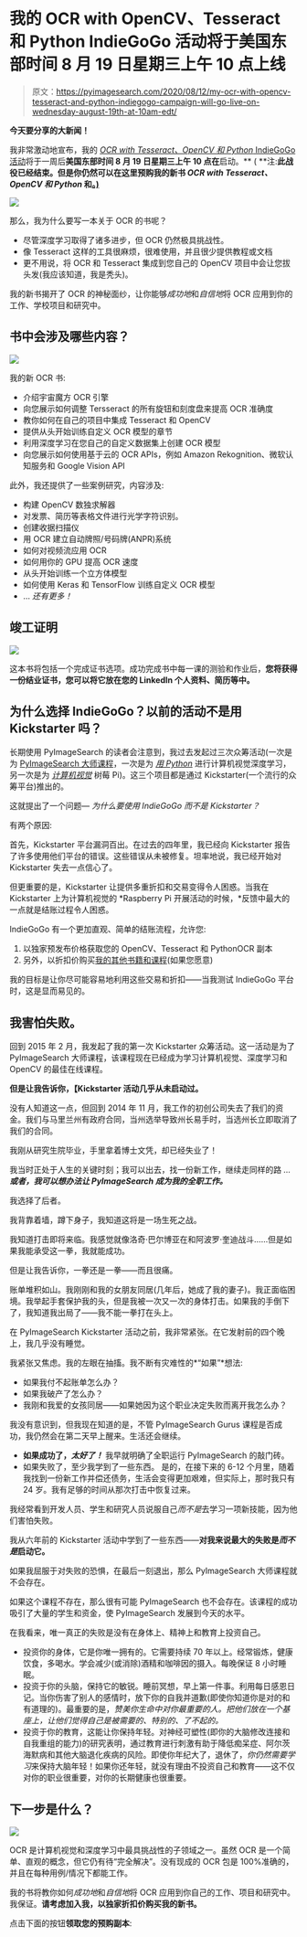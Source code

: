 # 我的 OCR with OpenCV、Tesseract 和 Python IndieGoGo 活动将于美国东部时间 8 月 19 日星期三上午 10 点上线

> 原文：<https://pyimagesearch.com/2020/08/12/my-ocr-with-opencv-tesseract-and-python-indiegogo-campaign-will-go-live-on-wednesday-august-19th-at-10am-edt/>

**今天要分享的大新闻！**

我非常激动地宣布，我的 [*OCR with Tesseract、OpenCV 和 Python* IndieGoGo 活动](https://pyimagesearch.com/ocr-with-opencv-tesseract-and-python/)将于一周后**美国东部时间 8 月 19 日星期三上午 10 点在**启动。** ( **注:**此战役已经结束。但是你仍然可以在这里预购我的新书 *OCR with Tesseract、OpenCV 和 Python* 和[。)](https://pyimagesearch.com/ocr-with-opencv-tesseract-and-python/)**

[![](img/16416802d131d24bd2731c4f1f44b7d8.png)](https://pyimagesearch.com/ocr-with-opencv-tesseract-and-python/)

那么，我为什么要写一本关于 OCR 的书呢？

*   尽管深度学习取得了诸多进步，但 OCR 仍然极具挑战性。
*   像 Tesseract 这样的工具很麻烦，很难使用，并且很少提供教程或文档
*   更不用说，将 OCR 和 Tesseract 集成到您自己的 OpenCV 项目中会让您拔头发(我应该知道，我是秃头)。

我的新书揭开了 OCR 的神秘面纱，让你能够*成功地*和*自信地*将 OCR 应用到你的工作、学校项目和研究中。

## 书中会涉及哪些内容？

![](img/4d3e73347c48cdd37d217e79458e17aa.png)

我的新 OCR 书:

*   介绍宇宙魔方 OCR 引擎
*   向您展示如何调整 Tersseract 的所有旋钮和刻度盘来提高 OCR 准确度
*   教你如何在自己的项目中集成 Tesseract 和 OpenCV
*   提供从头开始训练自定义 OCR 模型的章节
*   利用深度学习在您自己的自定义数据集上创建 OCR 模型
*   向您展示如何使用基于云的 OCR APIs，例如 Amazon Rekognition、微软认知服务和 Google Vision API

此外，我还提供了一些案例研究，内容涉及:

*   构建 OpenCV 数独求解器
*   对发票、简历等表格文件进行光学字符识别。
*   创建收据扫描仪
*   用 OCR 建立自动牌照/号码牌(ANPR)系统
*   如何对视频流应用 OCR
*   如何用你的 GPU 提高 OCR 速度
*   从头开始训练一个立方体模型
*   如何使用 Keras 和 TensorFlow 训练自定义 OCR 模型
*   … *还有更多！*

## 竣工证明

![](img/fbff49ee8da6c9e1a3525d00a446ec60.png)

这本书将包括一个完成证书选项。成功完成书中每一课的测验和作业后，**您将获得一份结业证书，您可以将它放在您的 LinkedIn 个人资料、简历等中。**

## 为什么选择 IndieGoGo？以前的活动不是用 Kickstarter 吗？

长期使用 PyImageSearch 的读者会注意到，我过去发起过三次众筹活动(一次是为 [PyImageSearch 大师课程](https://pyimagesearch.com/pyimagesearch-gurus/)，一次是为 *[用 Python](https://pyimagesearch.com/deep-learning-computer-vision-python-book/)* 进行计算机视觉深度学习，另一次是为 *[计算机视觉](https://pyimagesearch.com/raspberry-pi-for-computer-vision/)* 树莓 Pi)。这三个项目都是通过 Kickstarter(一个流行的众筹平台)推出的。

这就提出了一个问题— *为什么要使用 IndieGoGo 而不是 Kickstarter？*

有两个原因:

首先，Kickstarter 平台漏洞百出。在过去的四年里，我已经向 Kickstarter 报告了许多使用他们平台的错误。这些错误从未被修复。坦率地说，我已经开始对 Kickstarter 失去一点信心了。

但更重要的是，Kickstarter 让提供多重折扣和交易变得令人困惑。当我在 Kickstarter 上为计算机视觉的 *Raspberry Pi 开展活动的时候，*反馈中最大的一点就是结账过程令人困惑。

IndieGoGo 有一个更加直观、简单的结账流程，允许您:

1.  以独家预发布价格获取您的 OpenCV、Tesseract 和 PythonOCR 副本
2.  另外，以折扣价购买[我的其他书籍和课程](https://pyimagesearch.com/books-and-courses/)(如果您愿意)

我的目标是让你尽可能容易地利用这些交易和折扣——当我测试 IndieGoGo 平台时，这是显而易见的。

## 我害怕失败。

回到 2015 年 2 月，我发起了我的第一次 Kickstarter 众筹活动。这一活动是为了 PyImageSearch 大师课程，该课程现在已经成为学习计算机视觉、深度学习和 OpenCV 的最佳在线课程。

**但是让我告诉你，【Kickstarter 活动几乎从未启动过。**

没有人知道这一点，但回到 2014 年 11 月，我工作的初创公司失去了我们的资金。我们与马里兰州有政府合同，当州选举导致州长易手时，当选州长立即取消了我们的合同。

我刚从研究生院毕业，手里拿着博士文凭，却已经失业了！

我当时正处于人生的关键时刻；我可以出去，找一份新工作，继续走同样的路 *…* ***或者，我可以想办法让 PyImageSearch 成为我的全职工作。***

我选择了后者。

我背靠着墙，蹲下身子，我知道这将是一场生死之战。

我知道打击即将来临。我感觉就像洛奇·巴尔博亚在和阿波罗·奎迪战斗……但是如果我能承受这一拳，我就能成功。

但是让我告诉你，一拳还是一拳——而且很痛。

账单堆积如山。我刚刚和我的女朋友同居(几年后，她成了我的妻子)。我正面临困境。我举起手套保护我的头，但是我被一次又一次的身体打击。如果我的手倒下了，我知道我出局了——我不能一拳打在头上。

在 PyImageSearch Kickstarter 活动之前，我非常紧张。在它发射前的四个晚上，我几乎没有睡觉。

我紧张又焦虑。我的左眼在抽搐。我不断有灾难性的*“如果”*想法:

*   如果我付不起账单怎么办？
*   如果我破产了怎么办？
*   我刚和我爱的女孩同居——如果她因为这个职业决定失败而离开我怎么办？

我没有意识到，但我现在知道的是，不管 PyImageSearch Gurus 课程是否成功，我仍然会在第二天早上醒来。生活还会继续。

*   **如果成功了，*太好了！*** 我早就明确了全职运行 PyImageSearch 的敲门砖。
*   如果失败了，至少我学到了一些东西。 是的，在接下来的 6-12 个月里，随着我找到一份新工作并偿还债务，生活会变得更加艰难，但实际上，那时我只有 24 岁。我有足够的时间从那次打击中恢复过来。

我经常看到开发人员、学生和研究人员说服自己*而不是*去学习一项新技能，因为他们害怕失败。

我从六年前的 Kickstarter 活动中学到了一些东西——**对我来说最大的失败是*而不是*启动它。**

如果我屈服于对失败的恐惧，在最后一刻退出，那么 PyImageSearch 大师课程就不会存在。

如果这个课程不存在，那么很有可能 PyImageSearch 也不会存在。该课程的成功吸引了大量的学生和资金，使 PyImageSearch 发展到今天的水平。

在我看来，唯一真正的失败是没有在身体上、精神上和教育上投资自己。

*   投资你的身体，它是你唯一拥有的。它需要持续 70 年以上。经常锻炼，健康饮食，多喝水。学会减少(或消除)酒精和咖啡因的摄入。每晚保证 8 小时睡眠。
*   投资于你的头脑，保持它的敏锐。睡前冥想，早上第一件事。利用每日感恩日记。当你伤害了别人的感情时，放下你的自我并道歉(即使你知道你是对的和有道理的)。最重要的是，*赞美你生命中对你最重要的人。把他们放在一个基座上，让他们觉得自己是被需要的、特别的、了不起的。*
*   投资于你的教育，这能让你保持年轻。对神经可塑性(即你的大脑修改连接和自我重组的能力)的研究表明，通过教育进行刺激有助于降低痴呆症、阿尔茨海默病和其他大脑退化疾病的风险。即使你年纪大了，退休了，*你仍然需要学习*来保持大脑年轻！如果你还年轻，就没有理由不投资自己和教育——这不仅对你的职业很重要，对你的长期健康也很重要。

## 下一步是什么？

![](img/4df835b8f1af3651766a1f71cb9389d6.png)

OCR 是计算机视觉和深度学习中最具挑战性的子领域之一。虽然 OCR 是一个简单、直观的概念，但它仍有待“完全解决”。没有现成的 OCR 包是 100%准确的，并且在每种用例/情况下都能工作。

我的书将教你如何*成功地*和*自信地*将 OCR 应用到你自己的工作、项目和研究中。我保证。**请考虑加入我，以独家折扣价购买我的新书。**

点击下面的按钮**领取您的预购副本**: